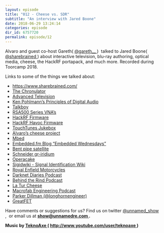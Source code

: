 ```yaml
---
layout: episode
title: "012 - Cheese vs. SDR"
subtitle: "An interview with Jared Boone"
date: 2018-06-29 13:24:14
categories: episode
dir_id: 6757720
permalink: episode/12
---
```

<p>
 Alvaro and guest co-host Gareth(
 <a href="https://twitter.com/gareth__">
  @gareth__
 </a>
 )  talked to Jared Boone(
 <a href="https://twitter.com/sharebrained">
  @sharebrained
 </a>
 ) about interactive television, blu-ray authoring, optical media, cheese, the HackRF portapack, and much more. Recorded during Toorcamp 2018.
 <br/>
</p>
<p>
 Links to some of the things we talked about:
</p>
<ul>
 <li>
  <a href="https://www.sharebrained.com/">
   https://www.sharebrained.com/
  </a>
 </li>
 <li>
  <a href="https://www.sharebrained.com/chronulator/">
   The Chronulator
  </a>
 </li>
 <li>
  <a href="https://en.wikipedia.org/wiki/Advanced_television">
   Advanced Television
  </a>
 </li>
 <li>
  <a href="https://www.amazon.com/Principles-Digital-Audio-Sixth-Video/dp/0071663460">
   Ken Pohlmann’s Principles of Digital Audio
  </a>
 </li>
 <li>
  <a href="https://en.wikipedia.org/wiki/Talkboy">
   Talkboy
  </a>
 </li>
 <li>
  <a href="https://www.tek.com/spectrum-analyzer/rsa500-series">
   RSA500 Series VNA’s
  </a>
 </li>
 <li>
  <a href="https://github.com/sharebrained/portapack-hackrf">
   HackRF Firmware
  </a>
 </li>
 <li>
  <a href="https://github.com/furrtek/portapack-havoc">
   HackRF Havoc Firmware
  </a>
 </li>
 <li>
  <a href="http://www.touchtunes.com/">
   TouchTunes Jukebox
  </a>
 </li>
 <li>
  <a href="https://github.com/alvarop/ostur">
   Alvaro’s cheese project
  </a>
 </li>
 <li>
  <a href="https://www.mbed.com/en/">
   Mbed
  </a>
 </li>
 <li>
  <a href="https://www.embedded.fm/blog/?tag=Embedded+Wednesdays">
   Embedded.fm Blog “Embedded Wednesdays”
  </a>
 </li>
 <li>
  <a href="https://en.wikipedia.org/wiki/Transponder_(satellite_communications)">
   Bent pipe satellite
  </a>
 </li>
 <li>
  <a href="https://twitter.com/schne1der_">
   Schneider
  </a>
  <a href="https://github.com/muccc/gr-iridium">
   gr-iridium
  </a>
 </li>
 <li>
  <a href="https://github.com/mossmann/hackrf/wiki/Opera-Cake">
   Operacake
  </a>
 </li>
 <li>
  <a href="https://www.sigidwiki.com/wiki/Signal_Identification_Guide">
   Sigidwiki - Signal Identification Wiki
  </a>
 </li>
 <li>
  <a href="https://en.wikipedia.org/wiki/Royal_Enfield">
   Royal Enfield Motorcycles
  </a>
 </li>
 <li>
  <a href="https://darknetdiaries.com/">
   Darknet Diaries Podcast
  </a>
 </li>
 <li>
  <a href="http://behindtherind.com/">
   Behind the Rind Podcast
  </a>
 </li>
 <li>
  <a href="https://www.cheese.com/la-tur/">
   La Tur Cheese
  </a>
 </li>
 <li>
  <a href="https://macrofab.com/blog/podcast/">
   Macrofab Engineering Podcast
  </a>
 </li>
 <li>
  <a href="https://twitter.com/LnghrnEngineer">
   Parker Dillman (@longhornengineer)
  </a>
 </li>
 <li>
  <a href="https://greatscottgadgets.com/greatfet/">
   GreatFET
  </a>
 </li>
</ul>
<p>
 Have comments or suggestions for us? Find us on twitter
 <a href="https://twitter.com/unnamed_show">
  @unnamed_show
 </a>
 ,  or email us at
 <a href="mailto:show@unnamedre.com">
  <strong>
   show@unnamedre.com
  </strong>
 </a>
 <strong>
  .
 </strong>
</p>
<p>
 <strong>
  Music by
 </strong>
 <a href="http://www.teknoaxe.com">
  <strong>
   TeknoAxe
  </strong>
 </a>
 <strong>
  (
 </strong>
 <a href="http://www.youtube.com/user/teknoaxe">
  <strong>
   http://www.youtube.com/user/teknoaxe
  </strong>
 </a>
 <strong>
  )
 </strong>
</p>
